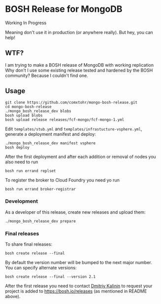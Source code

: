 # BOSH Release for MongoDB

Working In Progress

Meaning don't use it in production (or anywhere really). But hey, you can help!

## WTF?

I am trying to make a BOSH release of MongoDB with working replication
Why don't I use some existing release tested and hardened by the BOSH community? Because I couldn't find one.

## Usage

```
git clone https://github.com/comxtohr/mongo-bosh-release.git
cd mongo-bosh-release
./mongo_bosh_release_dev blobs
bosh upload blobs
bosh upload release releases/fcf-mongo/fcf-mongo-1.yml
```

Edit `templates/stub.yml` and `templates/infrastucture-vsphere.yml`, generate a deployment manifest and deploy:

```
./mongo_bosh_release_dev manifest vsphere
bosh deploy
```

After the first deployment and after each addition or removal of nodes you also need to run

```
bosh run errand replset
```

To register the broker to Cloud Foundry you need yo run

```
bosh run errand broker-registrar
```

### Development

As a developer of this release, create new releases and upload them:

```
./mongo_bosh_release_dev prepare
```

### Final releases

To share final releases:

```
bosh create release --final
```

By default the version number will be bumped to the next major number. You can specify alternate versions:

```
bosh create release --final --version 2.1
```

After the first release you need to contact [Dmitriy Kalinin](mailto://dkalinin@pivotal.io) to request your project is added to https://bosh.io/releases (as mentioned in README above).
